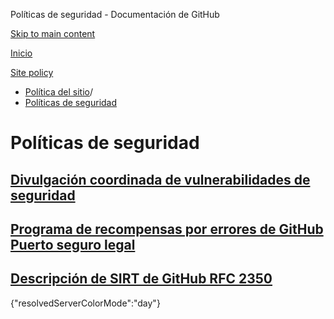 Políticas de seguridad - Documentación de GitHub

[Skip to main content](#main-content)

[Inicio](/es)

[Site policy](/es/site-policy)

* [Política del sitio](/es/site-policy)/
* [Políticas de seguridad](/es/site-policy/security-policies)

Políticas de seguridad
==========

[Divulgación coordinada de vulnerabilidades de seguridad](/es/site-policy/security-policies/coordinated-disclosure-of-security-vulnerabilities)
----------

[Programa de recompensas por errores de GitHub Puerto seguro legal](/es/site-policy/security-policies/github-bug-bounty-program-legal-safe-harbor)
----------

[Descripción de SIRT de GitHub RFC 2350](/es/site-policy/security-policies/github-sirt-description-rfc-2350)
----------

{"resolvedServerColorMode":"day"}
